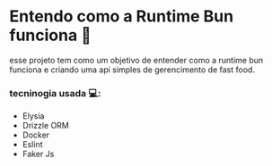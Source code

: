# Entendo como a Runtime Bun funciona 🚀

esse projeto tem como um objetivo de entender como a runtime bun funciona e criando uma api simples de gerencimento de fast food.


### tecninogia usada 💻: 
 - Elysia
 - Drizzle ORM
 - Docker 
 - Eslint 
 - Faker Js


